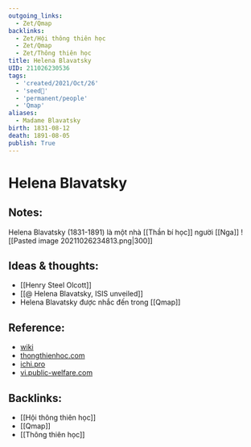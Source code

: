 ```yaml
---
outgoing_links:
  - Zet/Qmap
backlinks:
  - Zet/Hội thông thiên học
  - Zet/Qmap
  - Zet/Thông thiên học
title: Helena Blavatsky
UID: 211026230536
tags:
  - 'created/2021/Oct/26'
  - 'seed🥜'
  - 'permanent/people'
  - 'Qmap'
aliases:
  - Madame Blavatsky
birth: 1831-08-12
death: 1891-08-05
publish: True
---
```

# Helena Blavatsky

## Notes:
Helena Blavatsky (1831-1891) là một nhà [[Thần bí học]] người [[Nga]]
![[Pasted image 20211026234813.png|300]]

## Ideas & thoughts:
- [[Henry Steel Olcott]]
- [[@ Helena Blavatsky, ISIS unveiled]]
- Helena Blavatsky được nhắc đến trong [[Qmap]]

## Reference:
- [wiki](https://vi.wikipedia.org/wiki/Helena_Blavatsky)
- [thongthienhoc.com](http://www.thongthienhoc.com/tieusu.htm)
- [ichi.pro](https://ichi.pro/vi/madame-blavatsky-va-bi-mat-cua-cac-bac-thay-56349123042371)
- [vi.public-welfare.com](https://vi.public-welfare.com/3952338-helena-blavatsky-quotsecret-doctrinequot-was-there-a-secret)
## Backlinks:
- [[Hội thông thiên học]]
- [[Qmap]]
- [[Thông thiên học]]
